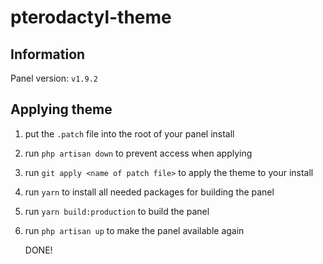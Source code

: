 # pterodactyl-theme

## Information

Panel version: `v1.9.2`

## Applying theme

1. put the `.patch` file into the root of your panel install
2. run `php artisan down` to prevent access when applying
3. run `git apply <name of patch file>` to apply the theme to your install
4. run `yarn` to install all needed packages for building the panel
5. run `yarn build:production` to build the panel
6. run `php artisan up` to make the panel available again

   DONE!
